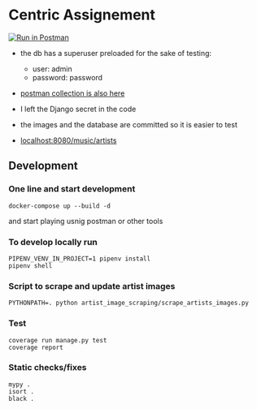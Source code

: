 # Centric Assignement
[![Run in Postman](https://run.pstmn.io/button.svg)](https://god.gw.postman.com/run-collection/10902164-76782cbc-9f83-46ed-9f9f-7510809b9427?action=collection%2Ffork&source=rip_markdown&collection-url=entityId%3D10902164-76782cbc-9f83-46ed-9f9f-7510809b9427%26entityType%3Dcollection%26workspaceId%3D5fc90e7a-5b3e-4f50-92b8-d935279aa7fe)

- the db has a superuser preloaded for the sake of testing:
  - user: admin
  - password: password 
- [postman collection is also here](Centric%20App.postman_collection.json)
- I left the Django secret in the code
- the images and the database are committed so it is easier to test

- [localhost:8080/music/artists](localhost:8080/music/artists)



## Development
### One line and start development
```shell script
docker-compose up --build -d
```
and start playing usnig postman or other tools

### To develop locally run
```shell
PIPENV_VENV_IN_PROJECT=1 pipenv install 
pipenv shell
```

### Script to scrape and update artist images
```shell
PYTHONPATH=. python artist_image_scraping/scrape_artists_images.py
```

### Test
```shell
coverage run manage.py test
coverage report
```

### Static checks/fixes
```shell
mypy .
isort .
black .
```
